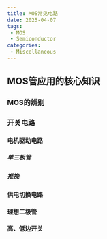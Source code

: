 ```yaml
---
title: MOS常见电路
date: 2025-04-07
tags:
 - MOS
 - Semiconductor
categories:
 - Miscellaneous
---
```


## MOS管应用的核心知识

### MOS的辨别

### 开关电路

#### 电机驱动电路

##### 单三极管

##### 推挽

#### 供电切换电路

#### 理想二极管

#### 高、低边开关
